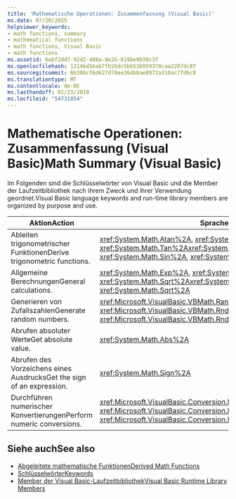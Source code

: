 ```yaml
---
title: 'Mathematische Operationen: Zusammenfassung (Visual Basic)'
ms.date: 07/20/2015
helpviewer_keywords:
- math functions, summary
- mathematical functions
- math functions, Visual Basic
- math functions
ms.assetid: 6abf2dd7-92d2-488a-8e2b-819be9b30c3f
ms.openlocfilehash: 1314bd56ab7fb26dc5bb53b959370caa2287dc87
ms.sourcegitcommit: 6b308cf6d627d78ee36dbbae8972a310ac7fd6c8
ms.translationtype: MT
ms.contentlocale: de-DE
ms.lasthandoff: 01/23/2019
ms.locfileid: "54731854"
---
```

# <a name="math-summary-visual-basic"></a><span data-ttu-id="0474a-102">Mathematische Operationen: Zusammenfassung (Visual Basic)</span><span class="sxs-lookup"><span data-stu-id="0474a-102">Math Summary (Visual Basic)</span></span>
<span data-ttu-id="0474a-103">Im Folgenden sind die Schlüsselwörter von Visual Basic und die Member der Laufzeitbibliothek nach ihrem Zweck und ihrer Verwendung geordnet.</span><span class="sxs-lookup"><span data-stu-id="0474a-103">Visual Basic language keywords and run-time library members are organized by purpose and use.</span></span>  
  
|<span data-ttu-id="0474a-104">Aktion</span><span class="sxs-lookup"><span data-stu-id="0474a-104">Action</span></span>|<span data-ttu-id="0474a-105">Sprachelement</span><span class="sxs-lookup"><span data-stu-id="0474a-105">Language element</span></span>|  
|------------|----------------------|  
|<span data-ttu-id="0474a-106">Ableiten trigonometrischer Funktionen</span><span class="sxs-lookup"><span data-stu-id="0474a-106">Derive trigonometric functions.</span></span>|<span data-ttu-id="0474a-107"><xref:System.Math.Atan%2A>, <xref:System.Math.Cos%2A>, <xref:System.Math.Sin%2A>, <xref:System.Math.Tan%2A></span><span class="sxs-lookup"><span data-stu-id="0474a-107"><xref:System.Math.Atan%2A>, <xref:System.Math.Cos%2A>, <xref:System.Math.Sin%2A>, <xref:System.Math.Tan%2A></span></span>|  
|<span data-ttu-id="0474a-108">Allgemeine Berechnungen</span><span class="sxs-lookup"><span data-stu-id="0474a-108">General calculations.</span></span>|<span data-ttu-id="0474a-109"><xref:System.Math.Exp%2A>, <xref:System.Math.Log%2A>, <xref:System.Math.Sqrt%2A></span><span class="sxs-lookup"><span data-stu-id="0474a-109"><xref:System.Math.Exp%2A>, <xref:System.Math.Log%2A>, <xref:System.Math.Sqrt%2A></span></span>|  
|<span data-ttu-id="0474a-110">Generieren von Zufallszahlen</span><span class="sxs-lookup"><span data-stu-id="0474a-110">Generate random numbers.</span></span>|<span data-ttu-id="0474a-111"><xref:Microsoft.VisualBasic.VBMath.Randomize%2A>, <xref:Microsoft.VisualBasic.VBMath.Rnd%2A></span><span class="sxs-lookup"><span data-stu-id="0474a-111"><xref:Microsoft.VisualBasic.VBMath.Randomize%2A>, <xref:Microsoft.VisualBasic.VBMath.Rnd%2A></span></span>|  
|<span data-ttu-id="0474a-112">Abrufen absoluter Werte</span><span class="sxs-lookup"><span data-stu-id="0474a-112">Get absolute value.</span></span>|<xref:System.Math.Abs%2A>|  
|<span data-ttu-id="0474a-113">Abrufen des Vorzeichens eines Ausdrucks</span><span class="sxs-lookup"><span data-stu-id="0474a-113">Get the sign of an expression.</span></span>|<xref:System.Math.Sign%2A>|  
|<span data-ttu-id="0474a-114">Durchführen numerischer Konvertierungen</span><span class="sxs-lookup"><span data-stu-id="0474a-114">Perform numeric conversions.</span></span>|<span data-ttu-id="0474a-115"><xref:Microsoft.VisualBasic.Conversion.Fix%2A>, <xref:Microsoft.VisualBasic.Conversion.Int%2A></span><span class="sxs-lookup"><span data-stu-id="0474a-115"><xref:Microsoft.VisualBasic.Conversion.Fix%2A>, <xref:Microsoft.VisualBasic.Conversion.Int%2A></span></span>|  
  
## <a name="see-also"></a><span data-ttu-id="0474a-116">Siehe auch</span><span class="sxs-lookup"><span data-stu-id="0474a-116">See also</span></span>
- [<span data-ttu-id="0474a-117">Abgeleitete mathematische Funktionen</span><span class="sxs-lookup"><span data-stu-id="0474a-117">Derived Math Functions</span></span>](../../../visual-basic/language-reference/keywords/derived-math-functions.md)
- [<span data-ttu-id="0474a-118">Schlüsselwörter</span><span class="sxs-lookup"><span data-stu-id="0474a-118">Keywords</span></span>](../../../visual-basic/language-reference/keywords/index.md)
- [<span data-ttu-id="0474a-119">Member der Visual Basic-Laufzeitbibliothek</span><span class="sxs-lookup"><span data-stu-id="0474a-119">Visual Basic Runtime Library Members</span></span>](../../../visual-basic/language-reference/runtime-library-members.md)
